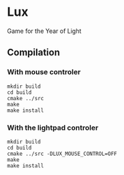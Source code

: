 # Lux
Game for the Year of Light

## Compilation
### With mouse controler

	mkdir build
	cd build
	cmake ../src
	make 
	make install

### With the lightpad controler

	mkdir build
	cd build
	cmake ../src -DLUX_MOUSE_CONTROL=OFF
	make 
	make install
